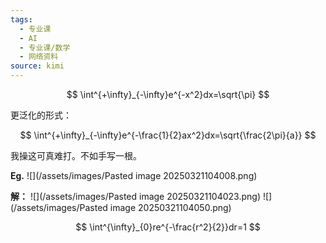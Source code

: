 ```yaml
---
tags:
  - 专业课
  - AI
  - 专业课/数学
  - 网络资料
source: kimi
---
```


$$
\int^{+\infty}_{-\infty}e^{-x^2}dx=\sqrt{\pi}
$$

更泛化的形式：

$$
\int^{+\infty}_{-\infty}e^{-\frac{1}{2}ax^2}dx=\sqrt{\frac{2\pi}{a}}
$$

我操这可真难打。不如手写一根。

**Eg.**
![](/assets/images/Pasted image 20250321104008.png)

**解：**
![](/assets/images/Pasted image 20250321104023.png)
![](/assets/images/Pasted image 20250321104050.png)



$$
\int^{\infty}_{0}re^{-\frac{r^2}{2}}dr=1
$$
